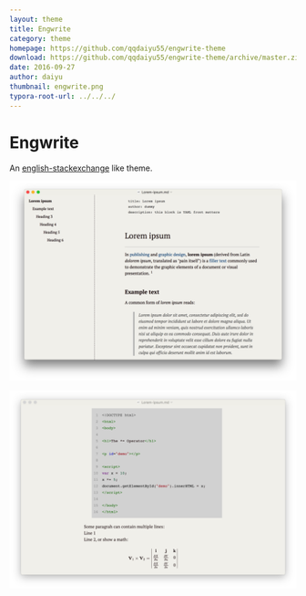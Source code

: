 ```yaml
---
layout: theme
title: Engwrite
category: theme
homepage: https://github.com/qqdaiyu55/engwrite-theme
download: https://github.com/qqdaiyu55/engwrite-theme/archive/master.zip
date: 2016-09-27
author: daiyu
thumbnail: engwrite.png
typora-root-url: ../../../
---
```


# Engwrite

An [english-stackexchange](http://english.stackexchange.com/) like theme.

 ![1](/media/theme/newsprint/1.png)

 ![2](/media/theme/newsprint/2.png)

